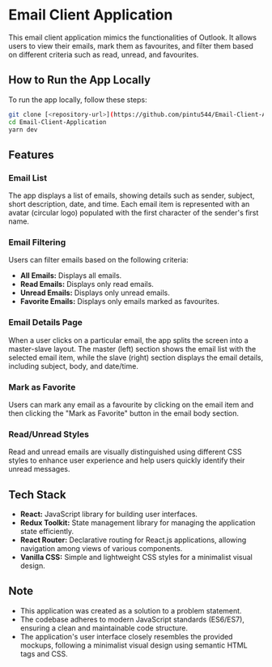 # Email Client Application

This email client application mimics the functionalities of Outlook. It allows users to view their emails, mark them as favourites, and filter them based on different criteria such as read, unread, and favourites.

## How to Run the App Locally

To run the app locally, follow these steps:

```bash
git clone [<repository-url>](https://github.com/pintu544/Email-Client-Application)
cd Email-Client-Application
yarn dev
```

## Features

### Email List

The app displays a list of emails, showing details such as sender, subject, short description, date, and time. Each email item is represented with an avatar (circular logo) populated with the first character of the sender's first name.

### Email Filtering

Users can filter emails based on the following criteria:

- **All Emails:** Displays all emails.
- **Read Emails:** Displays only read emails.
- **Unread Emails:** Displays only unread emails.
- **Favorite Emails:** Displays only emails marked as favourites.

### Email Details Page

When a user clicks on a particular email, the app splits the screen into a master-slave layout. The master (left) section shows the email list with the selected email item, while the slave (right) section displays the email details, including subject, body, and date/time.

### Mark as Favorite

Users can mark any email as a favourite by clicking on the email item and then clicking the "Mark as Favorite" button in the email body section.

### Read/Unread Styles

Read and unread emails are visually distinguished using different CSS styles to enhance user experience and help users quickly identify their unread messages.

## Tech Stack

- **React:** JavaScript library for building user interfaces.
- **Redux Toolkit:** State management library for managing the application state efficiently.
- **React Router:** Declarative routing for React.js applications, allowing navigation among views of various components.
- **Vanilla CSS:** Simple and lightweight CSS styles for a minimalist visual design.

## Note

- This application was created as a solution to a problem statement.
- The codebase adheres to modern JavaScript standards (ES6/ES7), ensuring a clean and maintainable code structure.
- The application's user interface closely resembles the provided mockups, following a minimalist visual design using semantic HTML tags and CSS.

